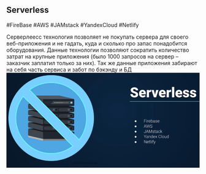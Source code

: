 ## **Serverless**
#FireBase #AWS #JAMstack #YandexCloud #Netlify

Серверлеесс технология позволяет не покупать сервера для своего веб-приложения и не гадать, куда и сколько про запас понадобится оборудования. Данные технологии позволяют сократить количество затрат на крупные приложения (было 1000 запросов на сервер – заказчик заплатил только за них). Так же данные приложения забирают на себя часть сервиса и забот по бэкэнду и БД
![](_png/Pasted%20image%2020220907172420.png)